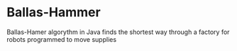 # Ballas-Hammer
Ballas-Hamer algorythm in Java
finds the shortest way through a factory for robots programmed to move supplies
